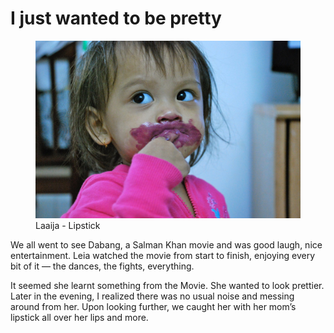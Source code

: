 # I just wanted to be pretty

<figure>
  <img src="/images/2010/laaija-lipstick-2010.jpg" alt="Laaija - Lipstick">
  <figcaption>
    Laaija - Lipstick
  </figcaption>
</figure>

We all went to see Dabang, a Salman Khan movie and was good laugh, nice entertainment. Leia watched the movie from start to finish, enjoying every bit of it — the dances, the fights, everything.

It seemed she learnt something from the Movie. She wanted to look prettier. Later in the evening, I realized there was no usual noise and messing around from her. Upon looking further, we caught her with her mom’s lipstick all over her lips and more.
